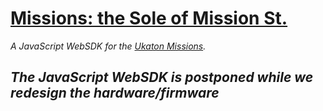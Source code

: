 # [Missions: the Sole of Mission St.](https://hackaday.io/project/165333-missions-the-sole-of-mission-st)
_A JavaScript WebSDK for the [Ukaton Missions](https://hackaday.io/project/165333-missions-the-sole-of-mission-st)._

## _The JavaScript WebSDK is postponed while we redesign the hardware/firmware_
